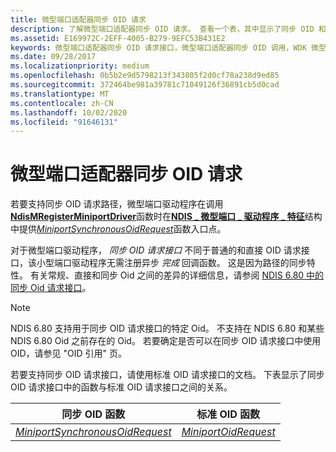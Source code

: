 ```yaml
---
title: 微型端口适配器同步 OID 请求
description: 了解微型端口适配器同步 OID 请求。 查看一个表，其中显示了同步 OID 和标准 OID 请求接口之间的关系。
ms.assetid: E169972C-2EFF-4005-B279-9EFC53B431E2
keywords: 微型端口适配器同步 OID 请求接口，微型端口适配器同步 OID 调用，WDK 微型端口适配器同步 oid，微型端口适配器同步 OID 请求
ms.date: 09/28/2017
ms.localizationpriority: medium
ms.openlocfilehash: 0b5b2e9d5798213f343805f2d0cf78a238d9ed85
ms.sourcegitcommit: 372464be981a39781c71049126f36891cb5d0cad
ms.translationtype: MT
ms.contentlocale: zh-CN
ms.lasthandoff: 10/02/2020
ms.locfileid: "91646131"
---
```

# <a name="miniport-adapter-synchronous-oid-requests"></a>微型端口适配器同步 OID 请求

若要支持同步 OID 请求路径，微型端口驱动程序在调用[**NdisMRegisterMiniportDriver**](/windows-hardware/drivers/ddi/ndis/nf-ndis-ndismregisterminiportdriver)函数时在[**NDIS \_ 微型端口 \_ 驱动程序 \_ 特征**](/windows-hardware/drivers/ddi/ndis/ns-ndis-_ndis_miniport_driver_characteristics)结构中提供[*MiniportSynchronousOidRequest*](/windows-hardware/drivers/ddi/ndis/nf-ndis-miniport_synchronous_oid_request)函数入口点。

对于微型端口驱动程序， *同步 OID 请求接口* 不同于普通的和直接 OID 请求接口，该小型端口驱动程序无需注册异步 *完成* 回调函数。 这是因为路径的同步特性。 有关常规、直接和同步 Oid 之间的差异的详细信息，请参阅 [NDIS 6.80 中的同步 Oid 请求接口](synchronous-oid-request-interface-in-ndis-6-80.md)。

> [!NOTE]
> NDIS 6.80 支持用于同步 OID 请求接口的特定 Oid。 不支持在 NDIS 6.80 和某些 NDIS 6.80 Oid 之前存在的 Oid。 若要确定是否可以在同步 OID 请求接口中使用 OID，请参见 "OID 引用" 页。

若要支持同步 OID 请求接口，请使用标准 OID 请求接口的文档。 下表显示了同步 OID 请求接口中的函数与标准 OID 请求接口之间的关系。

| 同步 OID 函数 | 标准 OID 函数 |
| --- | --- |
| [*MiniportSynchronousOidRequest*](/windows-hardware/drivers/ddi/ndis/nf-ndis-miniport_synchronous_oid_request) | [*MiniportOidRequest*](/windows-hardware/drivers/ddi/ndis/nc-ndis-miniport_oid_request) |